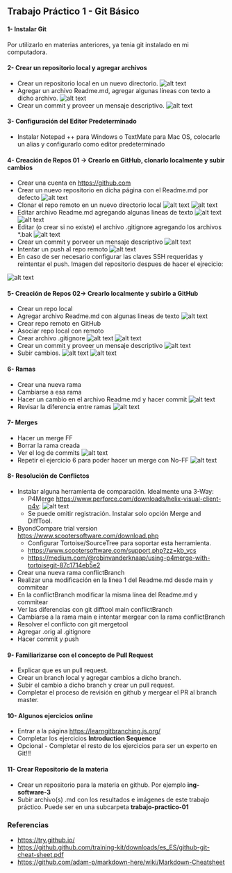 ## Trabajo Práctico 1 - Git Básico

#### 1- Instalar Git

Por utilizarlo en materias anteriores, ya tenia git instalado en mi computadora.

#### 2- Crear un repositorio local y agregar archivos
  - Crear un repositorio local en un nuevo directorio.
![alt text](https://github.com/mateonegri/ing-software-3/blob/main/tp-01/images/imageEj1-3.png)
  - Agregar un archivo Readme.md, agregar algunas líneas con texto a dicho archivo.
![alt text](https://github.com/mateonegri/ing-software-3/blob/main/tp-01/images/imageEj1-4.png)  
  - Crear un commit y proveer un mensaje descriptivo.
![alt text](https://github.com/mateonegri/ing-software-3/blob/main/tp-01/images/imageEj1-1.png)
  
#### 3- Configuración del Editor Predeterminado
 - Instalar Notepad ++ para Windows o TextMate para Mac OS, colocarle un alias y configurarlo como editor predeterminado
   
#### 4- Creación de Repos 01 -> Crearlo en GitHub, clonarlo localmente y subir cambios
  - Crear una cuenta en https://github.com
  - Crear un nuevo repositorio en dicha página con el Readme.md por defecto
![alt text](https://github.com/mateonegri/ing-software-3/blob/main/tp-01/images/imagen13.png)
  - Clonar el repo remoto en un nuevo directorio local
![alt text](https://github.com/mateonegri/ing-software-3/blob/main/tp-01/images/imagen11.png)
![alt text](https://github.com/mateonegri/ing-software-3/blob/main/tp-01/images/imagen10.png)
  - Editar archivo Readme.md agregando algunas lineas de texto
![alt text](https://github.com/mateonegri/ing-software-3/blob/main/tp-01/images/imagen9.png)
![alt text](https://github.com/mateonegri/ing-software-3/blob/main/tp-01/images/imagen8.png)
  - Editar (o crear si no existe) el archivo .gitignore agregando los archivos *.bak
![alt text](https://github.com/mateonegri/ing-software-3/blob/main/tp-01/images/imagen7.png)
  - Crear un commit y porveer un mensaje descriptivo
![alt text](https://github.com/mateonegri/ing-software-3/blob/main/tp-01/images/imagen6.png)
  - Intentar un push al repo remoto
![alt text](https://github.com/mateonegri/ing-software-3/blob/main/tp-01/images/imagen4.png)
  - En caso de ser necesario configurar las claves SSH requeridas y reintentar el push.
Imagen del repositorio despues de hacer el ejrecicio:

![alt text](https://github.com/mateonegri/ing-software-3/blob/main/tp-01/images/imagen3.png)

#### 5- Creación de Repos 02-> Crearlo localmente y subirlo a GitHub
  - Crear un repo local
  - Agregar archivo Readme.md con algunas lineas de texto
![alt text](https://github.com/mateonegri/ing-software-3/blob/main/tp-01/images/image3Ej2%20.png)
  - Crear repo remoto en GitHub
  - Asociar repo local con remoto
  - Crear archivo .gitignore
![alt text](https://github.com/mateonegri/ing-software-3/blob/main/tp-01/images/image4Ej2%20.png)
![alt text](https://github.com/mateonegri/ing-software-3/blob/main/tp-01/images/image5Ej2.png)
  - Crear un commit y proveer un mensaje descriptivo
![alt text](https://github.com/mateonegri/ing-software-3/blob/main/tp-01/images/image6Ej2.png)
  - Subir cambios.
![alt text](https://github.com/mateonegri/ing-software-3/blob/main/tp-01/images/image2Ej2%20.png)
![alt text](https://github.com/mateonegri/ing-software-3/blob/main/tp-01/images/image1Ej2.png)

#### 6- Ramas
  - Crear una nueva rama
  - Cambiarse a esa rama
  - Hacer un cambio en el archivo Readme.md y hacer commit
![alt text](https://github.com/mateonegri/ing-software-3/blob/main/tp-01/images/imageRamas2.png)
  - Revisar la diferencia entre ramas
![alt text](https://github.com/mateonegri/ing-software-3/blob/main/tp-01/images/imageRamas1.png)

#### 7- Merges
  - Hacer un merge FF
  - Borrar la rama creada
  - Ver el log de commits
![alt text](https://github.com/mateonegri/ing-software-3/blob/main/tp-01/images/imageMergeFF.png)
  - Repetir el ejercicio 6 para poder hacer un merge con No-FF
![alt text](https://github.com/mateonegri/ing-software-3/blob/main/tp-01/images/imageMergeNoFF.png)

#### 8- Resolución de Conflictos
  - Instalar alguna herramienta de comparación. Idealmente una 3-Way:
    - P4Merge https://www.perforce.com/downloads/helix-visual-client-p4v:
![alt text](p4merge.png)
    - Se puede omitir registración. Instalar solo opción Merge and DiffTool.
 - ByondCompare trial version https://www.scootersoftware.com/download.php
    - Configurar Tortoise/SourceTree para soportar esta herramienta.
    - https://www.scootersoftware.com/support.php?zz=kb_vcs
    - https://medium.com/@robinvanderknaap/using-p4merge-with-tortoisegit-87c1714eb5e2
  - Crear una nueva rama conflictBranch
  - Realizar una modificación en la linea 1 del Readme.md desde main y commitear
  - En la conflictBranch modificar la misma línea del Readme.md y commitear
  - Ver las diferencias con git difftool main conflictBranch
  - Cambiarse a la rama main e intentar mergear con la rama conflictBranch
  - Resolver el conflicto con git mergetool
  - Agregar .orig al .gitignore
  - Hacer commit y push

#### 9- Familiarizarse con el concepto de Pull Request

  - Explicar que es un pull request.
  - Crear un branch local y agregar cambios a dicho branch. 
  - Subir el cambio a dicho branch y crear un pull request.
  - Completar el proceso de revisión en github y mergear el PR al branch master.


#### 10- Algunos ejercicios online
  - Entrar a la página https://learngitbranching.js.org/
  - Completar los ejercicios **Introduction Sequence**
  - Opcional - Completar el resto de los ejercicios para ser un experto en Git!!!

#### 11- Crear Repositorio de la materia
  - Crear un repositorio para la materia en github. Por ejemplo **ing-software-3**
  - Subir archivo(s) .md con los resultados e imágenes de este trabajo práctico. Puede ser en una subcarpeta **trabajo-practico-01**

### Referencias

- https://try.github.io/
- https://github.github.com/training-kit/downloads/es_ES/github-git-cheat-sheet.pdf
- https://github.com/adam-p/markdown-here/wiki/Markdown-Cheatsheet
